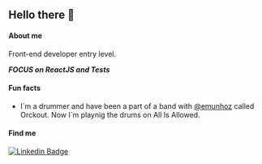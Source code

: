## Hello there 🤘

#### About me

Front-end developer entry level.

***FOCUS on ReactJS and Tests***

#### Fun facts
- I´m a drummer and have been a part of a band with [@emunhoz](https://github.com/emunhoz) called Orckout. Now I´m playnig the drums on All Is Allowed. 

#### Find me

[![Linkedin Badge](https://img.shields.io/badge/-LinkedIn-blue?style=flat-square&logo=Linkedin&logoColor=white&link=https://www.linkedin.com/in/cezar-aielo/)](https://www.linkedin.com/in/cezar-aielo/)
